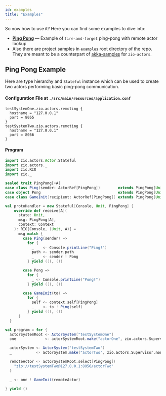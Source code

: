 ```yaml
---
id: examples
title: "Examples"
---
```


So now how to use it? Here you can find some examples to dive into:

- **[Ping Pong](#ping-pong-example)** — Example of `fire-and-forget` ping-pong with remote actor lookup
- Also there are project samples in `examples` root directory of the repo.
They are meant to be a counterpart of [akka-samples](https://github.com/akka/akka-samples) for `zio-actors`.

## Ping Pong Example

Here are type hierarchy and `Stateful` instance which can be used to create two actors performing basic ping-pong communication.

#### Configuration File at `./src/main/resources/application.conf`

```hocon
testSystemOne.zio.actors.remoting {
  hostname = "127.0.0.1"
  port = 8055
}
testSystemTwo.zio.actors.remoting {
  hostname = "127.0.0.1"
  port = 8056
}
```

#### Program

```scala mdoc:silent
import zio.actors.Actor.Stateful
import zio.actors._
import zio.RIO
import zio._

sealed trait PingPong[+A]
case class Ping(sender: ActorRef[PingPong])        extends PingPong[Unit]
case object Pong                                   extends PingPong[Unit]
case class GameInit(recipient: ActorRef[PingPong]) extends PingPong[Unit]

val protoHandler = new Stateful[Console, Unit, PingPong] {
    override def receive[A](
      state: Unit,
      msg: PingPong[A],
      context: Context
    ): RIO[Console, (Unit, A)] =
      msg match {
        case Ping(sender) =>
          for {
            _    <- Console.printLine("Ping!")
            path <- sender.path
            _    <- sender ! Pong
          } yield ((), ())

        case Pong =>
          for {
            _ <- Console.printLine("Pong!")
          } yield ((), ())

        case GameInit(to) =>
          for {
            self <- context.self[PingPong]
            _    <- to ! Ping(self)
          } yield ((), ())
      }
  }

val program = for {
  actorSystemRoot <- ActorSystem("testSystemOne")
  one             <- actorSystemRoot.make("actorOne", zio.actors.Supervisor.none, (), protoHandler)

  actorSystem <- ActorSystem("testSystemTwo")
  _           <- actorSystem.make("actorTwo", zio.actors.Supervisor.none, (), protoHandler)

  remoteActor <- actorSystemRoot.select[PingPong](
    "zio://testSystemTwo@127.0.0.1:8056/actorTwo"
  )

  _ <- one ! GameInit(remoteActor)

} yield ()
```
